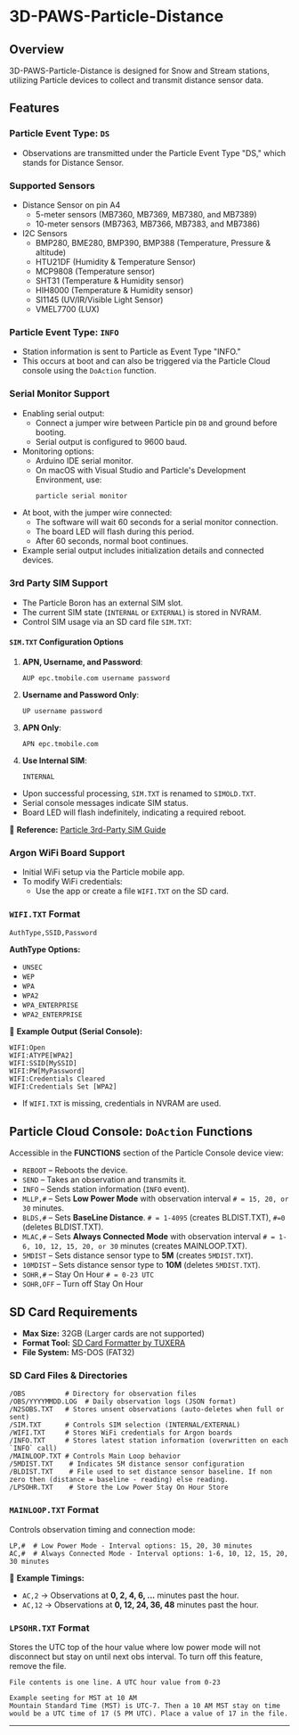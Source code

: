 # 3D-PAWS-Particle-Distance

## Overview
3D-PAWS-Particle-Distance is designed for Snow and Stream stations, utilizing Particle devices to collect and transmit distance sensor data.

## Features

### Particle Event Type: `DS`
- Observations are transmitted under the Particle Event Type "DS," which stands for Distance Sensor.

### Supported Sensors
- Distance Sensor on pin A4
  - 5-meter sensors (MB7360, MB7369, MB7380, and MB7389)
  - 10-meter sensors (MB7363, MB7366, MB7383, and MB7386)
- I2C Sensors
  - BMP280, BME280, BMP390, BMP388 (Temperature, Pressure & altitude)
  - HTU21DF (Humidity & Temperature Sensor)
  - MCP9808 (Temperature sensor)
  - SHT31 (Temperature & Humidity sensor)
  - HIH8000 (Temperature & Humidity sensor)
  - SI1145 (UV/IR/Visible Light Sensor)
  - VMEL7700 (LUX)

### Particle Event Type: `INFO`
- Station information is sent to Particle as Event Type "INFO."
- This occurs at boot and can also be triggered via the Particle Cloud console using the `DoAction` function.

### Serial Monitor Support
- Enabling serial output:
  - Connect a jumper wire between Particle pin `D8` and ground before booting.
  - Serial output is configured to 9600 baud.
- Monitoring options:
  - Arduino IDE serial monitor.
  - On macOS with Visual Studio and Particle's Development Environment, use:
    ```sh
    particle serial monitor
    ```
- At boot, with the jumper wire connected:
  - The software will wait 60 seconds for a serial monitor connection.
  - The board LED will flash during this period.
  - After 60 seconds, normal boot continues.
- Example serial output includes initialization details and connected devices.

### 3rd Party SIM Support
- The Particle Boron has an external SIM slot.
- The current SIM state (`INTERNAL` or `EXTERNAL`) is stored in NVRAM.
- Control SIM usage via an SD card file `SIM.TXT`:

#### `SIM.TXT` Configuration Options
1. **APN, Username, and Password**:
   ```
   AUP epc.tmobile.com username password
   ```
2. **Username and Password Only**:
   ```
   UP username password
   ```
3. **APN Only**:
   ```
   APN epc.tmobile.com
   ```
4. **Use Internal SIM**:
   ```
   INTERNAL
   ```
- Upon successful processing, `SIM.TXT` is renamed to `SIMOLD.TXT`.
- Serial console messages indicate SIM status.
- Board LED will flash indefinitely, indicating a required reboot.

📌 **Reference:** [Particle 3rd-Party SIM Guide](https://docs.particle.io/troubleshooting/guides/connectivity-troubleshooting/using-3rd-party-sim-cards/)

### Argon WiFi Board Support
- Initial WiFi setup via the Particle mobile app.
- To modify WiFi credentials:
  - Use the app or create a file `WIFI.TXT` on the SD card.

### `WIFI.TXT` Format
```sh
AuthType,SSID,Password
```
**AuthType Options:**
- `UNSEC`
- `WEP`
- `WPA`
- `WPA2`
- `WPA_ENTERPRISE`
- `WPA2_ENTERPRISE`

📌 **Example Output (Serial Console):**
```
WIFI:Open
WIFI:ATYPE[WPA2]
WIFI:SSID[MySSID]
WIFI:PW[MyPassword]
WIFI:Credentials Cleared
WIFI:Credentials Set [WPA2]
```
- If `WIFI.TXT` is missing, credentials in NVRAM are used.

## Particle Cloud Console: `DoAction` Functions
Accessible in the **FUNCTIONS** section of the Particle Console device view:
- `REBOOT` – Reboots the device.
- `SEND` – Takes an observation and transmits it.
- `INFO` – Sends station information (`INFO` event).
- `MLLP,#` – Sets **Low Power Mode** with observation interval `# = 15, 20, or 30` minutes.
- `BLDS,#` – Sets **BaseLine Distance**. `# = 1-4095` (creates BLDIST.TXT), `#=0` (deletes BLDIST.TXT).
- `MLAC,#` – Sets **Always Connected Mode** with observation interval `# = 1-6, 10, 12, 15, 20, or 30` minutes (creates MAINLOOP.TXT).
- `5MDIST` – Sets distance sensor type to **5M** (creates `5MDIST.TXT`).
- `10MDIST` – Sets distance sensor type to **10M** (deletes `5MDIST.TXT`).
- `SOHR,#` – Stay On Hour `# = 0-23 UTC`
- `SOHR,OFF` – Turn off Stay On Hour

## SD Card Requirements
- **Max Size:** 32GB (Larger cards are not supported)
- **Format Tool:** [SD Card Formatter by TUXERA](https://www.sdcard.org/downloads/formatter/)
- **File System:** MS-DOS (FAT32)

### SD Card Files & Directories
```
/OBS          # Directory for observation files
/OBS/YYYYMMDD.LOG  # Daily observation logs (JSON format)
/N2SOBS.TXT   # Stores unsent observations (auto-deletes when full or sent)
/SIM.TXT      # Controls SIM selection (INTERNAL/EXTERNAL)
/WIFI.TXT     # Stores WiFi credentials for Argon boards
/INFO.TXT     # Stores latest station information (overwritten on each `INFO` call)
/MAINLOOP.TXT # Controls Main Loop behavior
/5MDIST.TXT    # Indicates 5M distance sensor configuration
/BLDIST.TXT    # File used to set distance sensor baseline. If non zero then (distance = baseline - reading) else reading.
/LPSOHR.TXT    # Store the Low Power Stay On Hour Store
```

### `MAINLOOP.TXT` Format
Controls observation timing and connection mode:
```
LP,#  # Low Power Mode - Interval options: 15, 20, 30 minutes
AC,#  # Always Connected Mode - Interval options: 1-6, 10, 12, 15, 20, 30 minutes
```
📌 **Example Timings:**
- `AC,2` → Observations at **0, 2, 4, 6, ...** minutes past the hour.
- `AC,12` → Observations at **0, 12, 24, 36, 48** minutes past the hour.

### `LPSOHR.TXT` Format
Stores the UTC top of the hour value where low power mode will not disconnect but stay on until next obs interval. To turn off this feature, remove the file.
```
File contents is one line. A UTC hour value from 0-23

Example seeting for MST at 10 AM
Mountain Standard Time (MST) is UTC-7. Then a 10 AM MST stay on time would be a UTC time of 17 (5 PM UTC). Place a value of 17 in the file.
```
---
